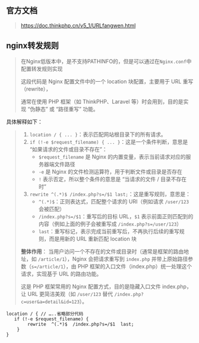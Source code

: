 ##  官方文档

> https://doc.thinkphp.cn/v5_1/URLfangwen.html

## nginx转发规则

> 在Nginx低版本中，是不支持PATHINFO的，但是可以通过在`Nginx.conf`中配置转发规则实现
>
> 这段代码是 Nginx 配置文件中的一个 location 块配置，主要用于 URL 重写（rewrite），
>
> 通常在使用 PHP 框架（如 ThinkPHP、Laravel 等）时会用到，目的是实现 “伪静态” 或 “路径重写” 功能。


具体解释如下：

> 1. `location / { ... }`：表示匹配网站根目录下的所有请求。
> 2. `if (!-e $request_filename) { ... }`：这是一个条件判断，意思是 “如果请求的文件或目录不存在”：
>    - `$request_filename` 是 Nginx 的内置变量，表示当前请求对应的服务器端文件路径
>    - `-e` 是 Nginx 的文件检测运算符，用于判断文件或目录是否存在
>    - `!` 表示否定，所以整个条件的意思是 “当请求的文件 / 目录不存在时”
> 3. `rewrite ^(.*)$ /index.php?s=/$1 last;`：这是重写规则，意思是：
>    - `^(.*)$`：正则表达式，匹配整个请求的 URI（例如请求 `/user/123` 会被匹配）
>    - `/index.php?s=/$1`：重写后的目标 URL，`$1` 表示前面正则匹配到的内容（例如上面的例子会被重写成 `/index.php?s=/user/123`）
>    - `last`：重写标记，表示完成当前重写后，不再执行后续的重写规则，而是用新的 URL 重新匹配 location 块
>
> **整体作用**：
> 当用户访问一个不存在的文件或目录时（通常是框架的路由地址，如 `/article/1`），Nginx 会把请求重写到 `index.php` 并带上原始路径参数（`s=/article/1`），由 PHP 框架的入口文件（index.php）统一处理这个请求，实现基于 URL 的路由功能。
>
> 这是 PHP 框架常用的 Nginx 配置方式，目的是隐藏入口文件 index.php，让 URL 更简洁美观（如 `/user/123` 替代 `/index.php?c=user&a=detail&id=123`）。

```nginx
location / { // …..省略部分代码
   if (!-e $request_filename) {
   		rewrite  ^(.*)$  /index.php?s=/$1  last;
    }
}
```

